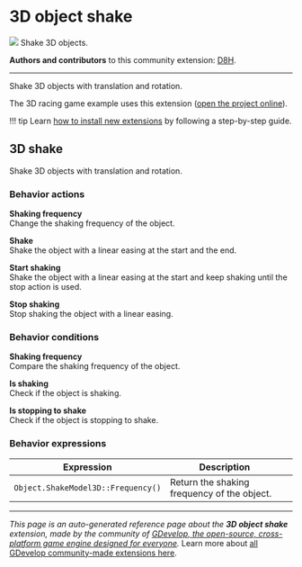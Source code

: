 # 3D object shake

<img src="https://resources.gdevelop-app.com/assets/Icons/vector-difference-ab.svg" class="extension-icon"></img>
Shake 3D objects.

**Authors and contributors** to this community extension: [D8H](https://gd.games/D8H).

---

Shake 3D objects with translation and rotation.

The 3D racing game example uses this extension ([open the project online](https://editor.gdevelop.io/?project=example://3d-racing-game)).

!!! tip
    Learn [how to install new extensions](/gdevelop5/extensions/search) by following a step-by-step guide.



## 3D shake 

Shake 3D objects with translation and rotation. 

### Behavior actions

**Shaking frequency**  
Change the shaking frequency of the object.

**Shake**  
Shake the object with a linear easing at the start and the end.

**Start shaking**  
Shake the object with a linear easing at the start and keep shaking until the stop action is used.

**Stop shaking**  
Stop shaking the object with a linear easing.

### Behavior conditions

**Shaking frequency**  
Compare the shaking frequency of the object.

**Is shaking**  
Check if the object is shaking.

**Is stopping to shake**  
Check if the object is stopping to shake.

### Behavior expressions

| Expression | Description |  |
|-----|-----|-----|
| `Object.ShakeModel3D::Frequency()` | Return the shaking frequency of the object. ||


---

*This page is an auto-generated reference page about the **3D object shake** extension, made by the community of [GDevelop, the open-source, cross-platform game engine designed for everyone](https://gdevelop.io/).* Learn more about [all GDevelop community-made extensions here](/gdevelop5/extensions).